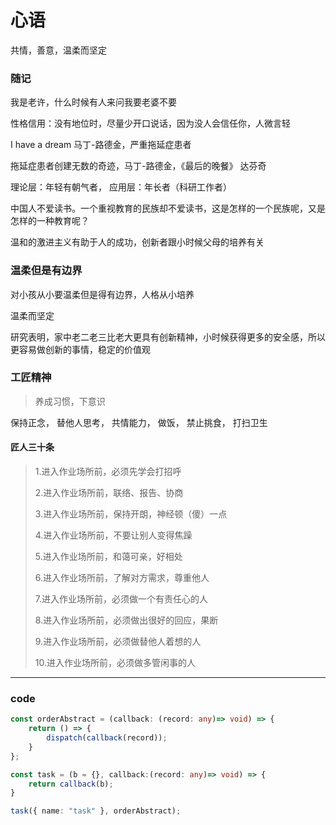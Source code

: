# 心语

共情，善意，温柔而坚定

### 随记

我是老许，什么时候有人来问我要老婆不要

性格信用：没有地位时，尽量少开口说话，因为没人会信任你，人微言轻

I have a dream 马丁-路德金，严重拖延症患者

拖延症患者创建无数的奇迹，马丁-路德金，《最后的晚餐》 达芬奇

理论层：年轻有朝气者， 应用层：年长者（科研工作者）

中国人不爱读书。一个重视教育的民族却不爱读书，这是怎样的一个民族呢，又是怎样的一种教育呢？


温和的激进主义有助于人的成功，创新者跟小时候父母的培养有关

### 温柔但是有边界

对小孩从小要温柔但是得有边界，人格从小培养

温柔而坚定

研究表明，家中老二老三比老大更具有创新精神，小时候获得更多的安全感，所以更容易做创新的事情，稳定的价值观

### 工匠精神

> 养成习惯，下意识

保持正念，
替他人思考，
共情能力，
做饭，
禁止挑食，
打扫卫生

#### 匠人三十条

> 1.进入作业场所前，必须先学会打招呼
> 
> 2.进入作业场所前，联络、报告、协商
> 
> 3.进入作业场所前，保持开朗，神经顿（傻）一点
> 
> 4.进入作业场所前，不要让别人变得焦躁
> 
> 5.进入作业场所前，和蔼可亲，好相处
> 
> 6.进入作业场所前，了解对方需求，尊重他人
> 
> 7.进入作业场所前，必须做一个有责任心的人
> 
> 8.进入作业场所前，必须做出很好的回应，果断
> 
> 9.进入作业场所前，必须做替他人着想的人
> 
> 10.进入作业场所前，必须做多管闲事的人

---

### code

```ts
const orderAbstract = (callback: (record: any)=> void) => {
    return () => {
        dispatch(callback(record));
    }
};

const task = (b = {}, callback:(record: any)=> void) => {
    return callback(b);
}

task({ name: "task" }, orderAbstract);
```